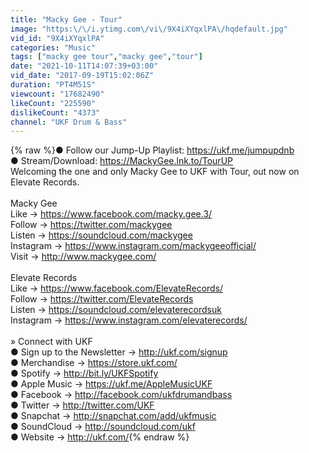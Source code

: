 ```yaml
---
title: "Macky Gee - Tour"
image: "https:\/\/i.ytimg.com\/vi\/9X4iXYqxlPA\/hqdefault.jpg"
vid_id: "9X4iXYqxlPA"
categories: "Music"
tags: ["macky gee tour","macky gee","tour"]
date: "2021-10-11T14:07:39+03:00"
vid_date: "2017-09-19T15:02:06Z"
duration: "PT4M51S"
viewcount: "17682490"
likeCount: "225590"
dislikeCount: "4373"
channel: "UKF Drum & Bass"
---
```

{% raw %}● Follow our Jump-Up Playlist: <a rel="nofollow" target="blank" href="https://ukf.me/jumpupdnb">https://ukf.me/jumpupdnb</a><br />● Stream/Download: <a rel="nofollow" target="blank" href="https://MackyGee.lnk.to/TourUP">https://MackyGee.lnk.to/TourUP</a><br />Welcoming the one and only Macky Gee to UKF with Tour, out now on Elevate Records.<br /><br />Macky Gee<br />Like → <a rel="nofollow" target="blank" href="https://www.facebook.com/macky.gee.3/">https://www.facebook.com/macky.gee.3/</a><br />Follow → <a rel="nofollow" target="blank" href="https://twitter.com/mackygee">https://twitter.com/mackygee</a><br />Listen → <a rel="nofollow" target="blank" href="https://soundcloud.com/mackygee">https://soundcloud.com/mackygee</a><br />Instagram → <a rel="nofollow" target="blank" href="https://www.instagram.com/mackygeeofficial/">https://www.instagram.com/mackygeeofficial/</a><br />Visit → <a rel="nofollow" target="blank" href="http://www.mackygee.com/">http://www.mackygee.com/</a><br /><br />Elevate Records<br />Like → <a rel="nofollow" target="blank" href="https://www.facebook.com/ElevateRecords/">https://www.facebook.com/ElevateRecords/</a><br />Follow → <a rel="nofollow" target="blank" href="https://twitter.com/ElevateRecords">https://twitter.com/ElevateRecords</a><br />Listen → <a rel="nofollow" target="blank" href="https://soundcloud.com/elevaterecordsuk">https://soundcloud.com/elevaterecordsuk</a><br />Instagram → <a rel="nofollow" target="blank" href="https://www.instagram.com/elevaterecords/">https://www.instagram.com/elevaterecords/</a><br /><br />» Connect with UKF<br />● Sign up to the Newsletter → <a rel="nofollow" target="blank" href="http://ukf.com/signup">http://ukf.com/signup</a><br />● Merchandise → <a rel="nofollow" target="blank" href="https://store.ukf.com/">https://store.ukf.com/</a><br />● Spotify → <a rel="nofollow" target="blank" href="http://bit.ly/UKFSpotify">http://bit.ly/UKFSpotify</a><br />● Apple Music → <a rel="nofollow" target="blank" href="https://ukf.me/AppleMusicUKF">https://ukf.me/AppleMusicUKF</a><br />● Facebook → <a rel="nofollow" target="blank" href="http://facebook.com/ukfdrumandbass">http://facebook.com/ukfdrumandbass</a><br />● Twitter → <a rel="nofollow" target="blank" href="http://twitter.com/UKF">http://twitter.com/UKF</a><br />● Snapchat → <a rel="nofollow" target="blank" href="http://snapchat.com/add/ukfmusic">http://snapchat.com/add/ukfmusic</a><br />● SoundCloud → <a rel="nofollow" target="blank" href="http://soundcloud.com/ukf">http://soundcloud.com/ukf</a><br />● Website → <a rel="nofollow" target="blank" href="http://ukf.com/">http://ukf.com/</a>{% endraw %}
